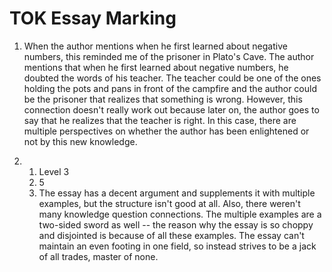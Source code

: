 # TOK Essay Marking
1. When the author mentions when he first learned about negative numbers, this reminded me of the prisoner in Plato's Cave. The author mentions that when he first learned about negative numbers, he doubted the words of his teacher. The teacher could be one of the ones holding the pots and pans in front of the campfire and the author could be the prisoner that realizes that something is wrong. However, this connection doesn't really work out because later on, the author goes to say that he realizes that the teacher is right. In this case, there are multiple perspectives on whether the author has been enlightened or not by this new knowledge. 

2. 
    1. Level 3 
    2. 5
    3. The essay has a decent argument and supplements it with multiple examples, but the structure isn't good at all. Also, there weren't many knowledge question connections. The multiple examples are a two-sided sword as well -- the reason why the essay is so choppy and disjointed is because of all these examples. The essay can't maintain an even footing in one field, so instead strives to be a jack of all trades, master of none. 
